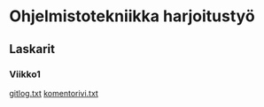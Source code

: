 # Ohjelmistotekniikka harjoitustyö
## Laskarit
### Viikko1
[gitlog.txt](https://github.com/VeetiE/ot-harjoitustyo/blob/0ed0b89a37cdcc06385aeec3e7b8df98c7e424e0/laskarit/viikko1/gitlog.txt)
[komentorivi.txt](https://github.com/VeetiE/ot-harjoitustyo/blob/0ed0b89a37cdcc06385aeec3e7b8df98c7e424e0/laskarit/viikko1/komentorivi.txt)
